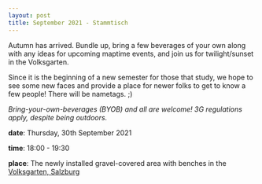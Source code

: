 ```yaml
---
layout: post
title: September 2021 - Stammtisch
---
```


Autumn has arrived. Bundle up, bring a few beverages of your own along with any ideas for upcoming maptime events, and join us for twilight/sunset in the Volksgarten.

Since it is the beginning of a new semester for those that study, we hope to see some new faces and provide a place for newer folks to get to know a few people! There will be nametags. ;)

*Bring-your-own-beverages (BYOB) and all are welcome! 3G regulations apply, despite being outdoors.*

**date**: Thursday, 30th September 2021

**time**: 18:00 - 19:30

**place**: The newly installed gravel-covered area with benches in the [Volksgarten, Salzburg](https://osm.org/go/0Id1xh_yA--?m=)
